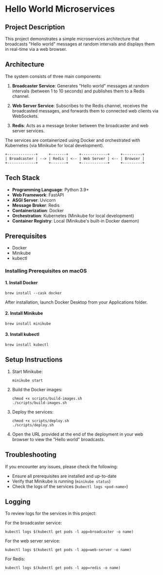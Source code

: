 # Hello World Microservices

## Project Description

This project demonstrates a simple microservices architecture that broadcasts "Hello world" messages at random intervals and displays them in real-time via a web browser.

## Architecture

The system consists of three main components:

1. **Broadcaster Service**: Generates "Hello world" messages at random intervals (between 1 to 10 seconds) and publishes them to a Redis channel.

2. **Web Server Service**: Subscribes to the Redis channel, receives the broadcasted messages, and forwards them to connected web clients via WebSockets.

3. **Redis**: Acts as a message broker between the broadcaster and web server services.

The services are containerized using Docker and orchestrated with Kubernetes (via Minikube for local development).

```
+-------------+     +-------+     +------------+     +---------+
| Broadcaster | --> | Redis | <-- | Web Server | <-- | Browser |
+-------------+     +-------+     +------------+     +---------+
```

## Tech Stack

- **Programming Language**: Python 3.9+
- **Web Framework**: FastAPI
- **ASGI Server**: Uvicorn
- **Message Broker**: Redis
- **Containerization**: Docker
- **Orchestration**: Kubernetes (Minikube for local development)
- **Container Registry**: Local (Minikube's built-in Docker daemon)

## Prerequisites

- Docker
- Minikube
- kubectl

### Installing Prerequisites on macOS

#### 1. Install Docker
```
brew install --cask docker
```

After installation, launch Docker Desktop from your Applications folder.

#### 2. Install Minikube
```
brew install minikube
```

#### 3. Install kubectl
```
brew install kubectl
```

## Setup Instructions

1. Start Minikube:
   ```
   minikube start
   ```

2. Build the Docker images:
   ```
   chmod +x scripts/build-images.sh
   ./scripts/build-images.sh
   ```

3. Deploy the services:
   ```
   chmod +x scripts/deploy.sh
   ./scripts/deploy.sh
   ```

4. Open the URL provided at the end of the deployment in your web browser to view the "Hello world" broadcasts.


## Troubleshooting

If you encounter any issues, please check the following:

- Ensure all prerequisites are installed and up-to-date
- Verify that Minikube is running (`minikube status`)
- Check the logs of the services (`kubectl logs <pod-name>`)

## Logging
To review logs for the services in this project:

For the broadcaster service:
```
kubectl logs $(kubectl get pods -l app=broadcaster -o name)
```

For the web server service:
```
kubectl logs $(kubectl get pods -l app=web-server -o name)
```

For Redis:
```
kubectl logs $(kubectl get pods -l app=redis -o name)
```
